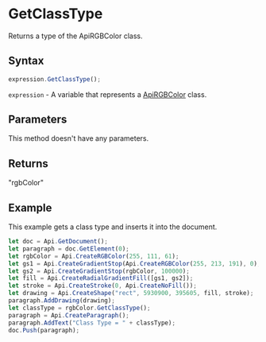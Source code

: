 # GetClassType

Returns a type of the ApiRGBColor class.

## Syntax

```javascript
expression.GetClassType();
```

`expression` - A variable that represents a [ApiRGBColor](../ApiRGBColor.md) class.

## Parameters

This method doesn't have any parameters.

## Returns

"rgbColor"

## Example

This example gets a class type and inserts it into the document.

```javascript
let doc = Api.GetDocument();
let paragraph = doc.GetElement(0);
let rgbColor = Api.CreateRGBColor(255, 111, 61);
let gs1 = Api.CreateGradientStop(Api.CreateRGBColor(255, 213, 191), 0);
let gs2 = Api.CreateGradientStop(rgbColor, 100000);
let fill = Api.CreateRadialGradientFill([gs1, gs2]);
let stroke = Api.CreateStroke(0, Api.CreateNoFill());
let drawing = Api.CreateShape("rect", 5930900, 395605, fill, stroke);
paragraph.AddDrawing(drawing);
let classType = rgbColor.GetClassType();
paragraph = Api.CreateParagraph();
paragraph.AddText("Class Type = " + classType);
doc.Push(paragraph);
```
